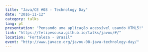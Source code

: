 ```yaml
---
title: "Java/CE #08 - Technology Day"
date: "2016-11-12"
category: talks
lang: pt
presentation: "Pensando uma aplicação acessível usando HTML5!"
link: "https://felipesousa.github.io/talks/javou/#/"
location: "Fortaleza - Brasil"
event: "http://www.javace.org/javou-08-java-technology-day/"
---
```

